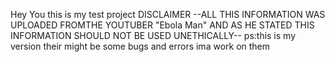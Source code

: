 Hey You
this is my test project
DISCLAIMER
--ALL THIS INFORMATION WAS UPLOADED FROMTHE YOUTUBER "Ebola Man" AND AS HE STATED THIS INFORMATION SHOULD NOT BE USED UNETHICALLY--
ps:this is my version their might be some bugs and errors ima work on them
